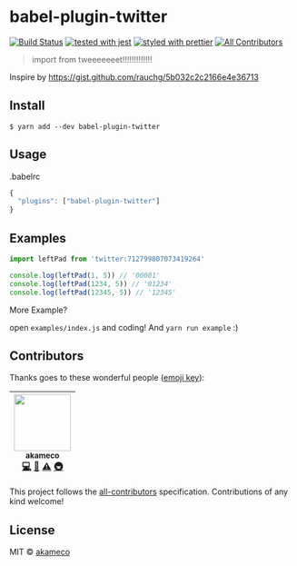 # babel-plugin-twitter
[![Build Status](https://travis-ci.org/akameco/babel-plugin-twitter.svg?branch=master)](https://travis-ci.org/akameco/babel-plugin-twitter)
[![tested with jest](https://img.shields.io/badge/tested_with-jest-99424f.svg)](https://github.com/facebook/jest)
[![styled with prettier](https://img.shields.io/badge/styled_with-prettier-ff69b4.svg)](https://github.com/prettier/prettier)
[![All Contributors](https://img.shields.io/badge/all_contributors-1-orange.svg?style=flat-square)](#contributors)

> import from tweeeeeeet!!!!!!!!!!!!!

Inspire by https://gist.github.com/rauchg/5b032c2c2166e4e36713


## Install

```
$ yarn add --dev babel-plugin-twitter
```


## Usage

.babelrc

```js
{
  "plugins": ["babel-plugin-twitter"]
}
```

## Examples

```js
import leftPad from 'twitter:712799807073419264'

console.log(leftPad(1, 5)) // '00001'
console.log(leftPad(1234, 5)) // '01234'
console.log(leftPad(12345, 5)) // '12345'
```

More Example?

open `examples/index.js` and coding!
And `yarn run example` :)

## Contributors

Thanks goes to these wonderful people ([emoji key](https://github.com/kentcdodds/all-contributors#emoji-key)):

<!-- ALL-CONTRIBUTORS-LIST:START - Do not remove or modify this section -->
| [<img src="https://avatars2.githubusercontent.com/u/4002137?v=4" width="100px;"/><br /><sub>akameco</sub>](http://akameco.github.io)<br />[💻](https://github.com/akameco/typed-assign/commits?author=akameco "Code") [📖](https://github.com/akameco/typed-assign/commits?author=akameco "Documentation") [⚠️](https://github.com/akameco/typed-assign/commits?author=akameco "Tests") [🚇](#infra-akameco "Infrastructure (Hosting, Build-Tools, etc)") |
| :---: |
<!-- ALL-CONTRIBUTORS-LIST:END -->

This project follows the [all-contributors](https://github.com/kentcdodds/all-contributors) specification. Contributions of any kind welcome!

## License

MIT © [akameco](http://akameco.github.io)
